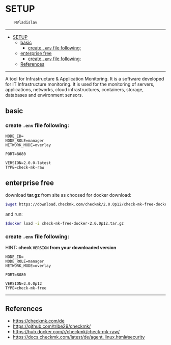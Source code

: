 # SETUP

```sh
    MVladislav
```

---

- [SETUP](#setup)
  - [basic](#basic)
    - [create `.env` file following:](#create-env-file-following)
  - [enterprise free](#enterprise-free)
    - [create `.env` file following:](#create-env-file-following-1)
  - [References](#references)

---

A tool for Infrastructure & Application Monitoring. It is a software developed for IT Infrastructure monitoring. It is used for the monitoring of servers, applications, networks, cloud infrastructures, containers, storage, databases and environment sensors.

## basic

### create `.env` file following:

```env
NODE_ID=
NODE_ROLE=manager
NETWORK_MODE=overlay

PORT=8080

VERSION=2.0.0-latest
TYPE=check-mk-raw
```

## enterprise free

download **tar.gz** from site as choosed for docker download:

```sh
$wget https://download.checkmk.com/checkmk/2.0.0p12/check-mk-free-docker-2.0.0p12.tar.gz
```

and run:

```sh
$docker load -i check-mk-free-docker-2.0.0p12.tar.gz
```

### create `.env` file following:

HINT: **check `VERSION` from your downloaded version**

```env
NODE_ID=
NODE_ROLE=manager
NETWORK_MODE=overlay

PORT=8080

VERSION=2.0.0p12
TYPE=check-mk-free
```

---

## References

- <https://checkmk.com/de>
- <https://github.com/tribe29/checkmk/>
- <https://hub.docker.com/r/checkmk/check-mk-raw/>
- <https://docs.checkmk.com/latest/de/agent_linux.html#security>
